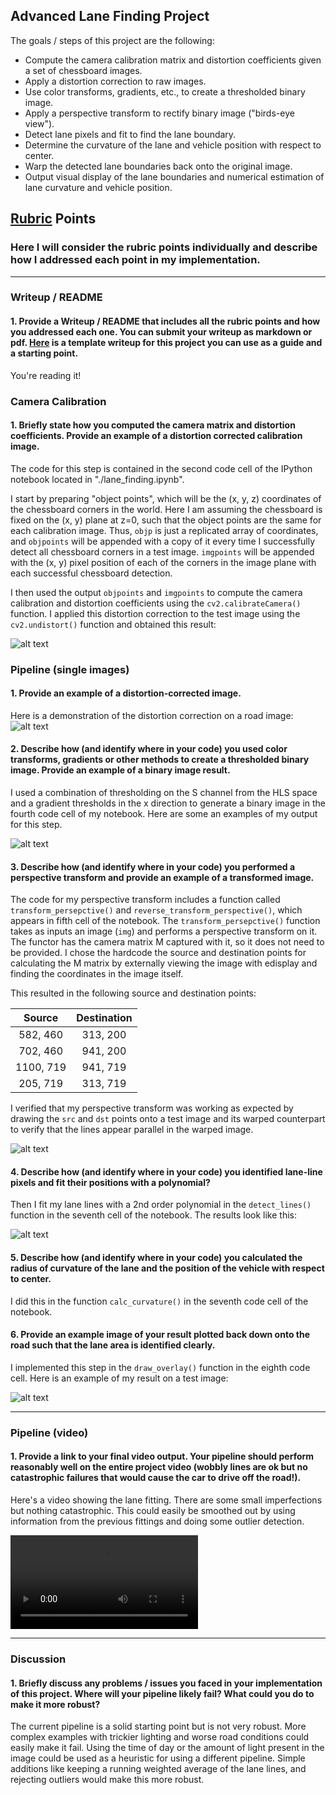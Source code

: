 ## Advanced Lane Finding Project

The goals / steps of this project are the following:

* Compute the camera calibration matrix and distortion coefficients given a set of chessboard images.
* Apply a distortion correction to raw images.
* Use color transforms, gradients, etc., to create a thresholded binary image.
* Apply a perspective transform to rectify binary image ("birds-eye view").
* Detect lane pixels and fit to find the lane boundary.
* Determine the curvature of the lane and vehicle position with respect to center.
* Warp the detected lane boundaries back onto the original image.
* Output visual display of the lane boundaries and numerical estimation of lane curvature and vehicle position.

[//]: # (Image References)

[image1]: ./output_images/undistort_calibration.png "Undistorted"
[image2]: ./output_images/undistort_output.png "Road Transformed"
[image3]: ./output_images/theshold_result.png "Thesholding Examples"
[image4]: ./output_images/undistort_and_warped.png "Warp Example"
[image5]: ./output_images/lane_fitting.png "Fit Visual"
[image6]: ./output_images/full_pipeline.png "Output"
[video1]: ./output.mp4 "Video"

## [Rubric](https://review.udacity.com/#!/rubrics/571/view) Points

### Here I will consider the rubric points individually and describe how I addressed each point in my implementation.  

---

### Writeup / README

#### 1. Provide a Writeup / README that includes all the rubric points and how you addressed each one.  You can submit your writeup as markdown or pdf.  [Here](https://github.com/udacity/CarND-Advanced-Lane-Lines/blob/master/writeup_template.md) is a template writeup for this project you can use as a guide and a starting point.  

You're reading it!

### Camera Calibration

#### 1. Briefly state how you computed the camera matrix and distortion coefficients. Provide an example of a distortion corrected calibration image.

The code for this step is contained in the second code cell of the IPython notebook located in "./lane_finding.ipynb".

I start by preparing "object points", which will be the (x, y, z) coordinates of the chessboard corners in the world. Here I am assuming the chessboard is fixed on the (x, y) plane at z=0, such that the object points are the same for each calibration image.  Thus, `objp` is just a replicated array of coordinates, and `objpoints` will be appended with a copy of it every time I successfully detect all chessboard corners in a test image.  `imgpoints` will be appended with the (x, y) pixel position of each of the corners in the image plane with each successful chessboard detection.  

I then used the output `objpoints` and `imgpoints` to compute the camera calibration and distortion coefficients using the `cv2.calibrateCamera()` function.  I applied this distortion correction to the test image using the `cv2.undistort()` function and obtained this result: 

![alt text][image1]

### Pipeline (single images)

#### 1. Provide an example of a distortion-corrected image.

Here is a demonstration of the distortion correction on a road image:
![alt text][image2]

#### 2. Describe how (and identify where in your code) you used color transforms, gradients or other methods to create a thresholded binary image.  Provide an example of a binary image result.

I used a combination of thresholding on the S channel from the HLS space and a gradient thresholds in the x direction to generate a binary image in the fourth code cell of my notebook.  Here are some an examples of my output for this step.  

![alt text][image3]

#### 3. Describe how (and identify where in your code) you performed a perspective transform and provide an example of a transformed image.

The code for my perspective transform includes a function called `transform_persepctive()` and `reverse_transform_perspective()`, which appears in fifth cell of the notebook.  The `transform_persepctive()` function takes as inputs an image (`img`) and performs a perspective transform on it. The functor has the camera matrix M captured with it, so it does not need to be provided. I chose the hardcode the source and destination points for calculating the M matrix by externally viewing the image with edisplay and finding the coordinates in the image itself.

This resulted in the following source and destination points:

| Source        | Destination   | 
|:-------------:|:-------------:| 
| 582, 460      | 313, 200      | 
| 702, 460      | 941, 200      |
| 1100, 719     | 941, 719      |
| 205, 719      | 313, 719      |

I verified that my perspective transform was working as expected by drawing the `src` and `dst` points onto a test image and its warped counterpart to verify that the lines appear parallel in the warped image.

![alt text][image4]

#### 4. Describe how (and identify where in your code) you identified lane-line pixels and fit their positions with a polynomial?

Then I fit my lane lines with a 2nd order polynomial in the `detect_lines()` function in the seventh cell of the notebook. The results look like this:

![alt text][image5]

#### 5. Describe how (and identify where in your code) you calculated the radius of curvature of the lane and the position of the vehicle with respect to center.

I did this in the function `calc_curvature()` in the seventh code cell of the notebook.

#### 6. Provide an example image of your result plotted back down onto the road such that the lane area is identified clearly.

I implemented this step in the `draw_overlay()` function in the eighth code cell.  Here is an example of my result on a test image:

![alt text][image6]

---

### Pipeline (video)

#### 1. Provide a link to your final video output.  Your pipeline should perform reasonably well on the entire project video (wobbly lines are ok but no catastrophic failures that would cause the car to drive off the road!).

Here's a video showing the lane fitting. There are some small imperfections but nothing catastrophic. This could easily be smoothed out by using information from the
previous fittings and doing some outlier detection.

![Link to my video example][video1]

---

### Discussion

#### 1. Briefly discuss any problems / issues you faced in your implementation of this project.  Where will your pipeline likely fail?  What could you do to make it more robust?

The current pipeline is a solid starting point but is not very robust. More complex examples with trickier lighting and worse road conditions could easily make it fail. Using the time of day or the amount of light present in the image could be used as a heuristic for using a different pipeline. Simple additions like keeping a running weighted average of the lane lines, and rejecting outliers would make this more robust.
